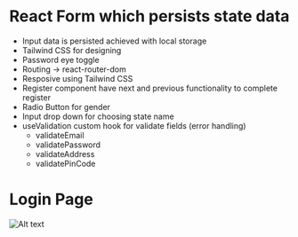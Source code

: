 # React Form which persists state data

- Input data is persisted achieved with local storage
- Tailwind CSS for designing
- Password eye toggle
- Routing -> react-router-dom
- Resposive using Tailwind CSS
- Register component have next and previous functionality to complete register
- Radio Button for gender
- Input drop down for choosing state name
- useValidation custom hook for validate fields (error handling)
    - validateEmail
    - validatePassword
    - validateAddress
    - validatePinCode

# Login Page
![Alt text](/main/src/Images/login_page.png?raw=true "Optional Title")
